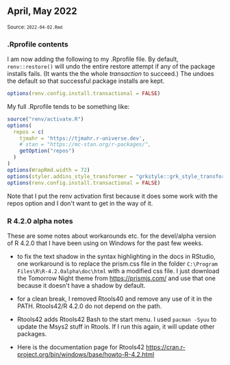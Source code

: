 <!--- Timestamp to trigger book rebuilds: 2023-05-05 14:04:20.65365 --->



## April, May 2022

<small>Source: <code>2022-04-02.Rmd</code></small>


### .Rprofile contents 

I am now adding the following to my .Rprofile file. By default,
`renv::restore()` will undo the entire restore attempt if any of the
package installs fails. (It wants the the whole *transaction* to
succeed.) The undoes the default so that successful package installs are
kept.


```r
options(renv.config.install.transactional = FALSE)
```

My full .Rprofile tends to be something like:


```r
source("renv/activate.R")
options(
  repos = c(
    tjmahr = 'https://tjmahr.r-universe.dev',
    # stan = "https://mc-stan.org/r-packages/",
    getOption("repos")
  )
)
options(WrapRmd.width = 72)
options(styler.addins_style_transformer = "grkstyle::grk_style_transformer()")
options(renv.config.install.transactional = FALSE)
```

Note that I put the renv activation first because it does some work with
the repos option and I don't want to get in the way of it.


### R 4.2.0 alpha notes

These are some notes about workarounds etc. for the devel/alpha version
of R 4.2.0 that I have been using on Windows for the past few weeks.

  - to fix the text shadow in the syntax highlighting in the docs in
    RStudio, one workaround is to replace the prism.css file in the
    folder `C:\Program Files\R\R-4.2.0alpha\doc\html` with a modified
    css file. I just download the Tomorrow Night theme from
    <https://prismjs.com/> and use that one because it doesn't have a
    shadow by default.

  - for a clean break, I removed Rtools40 and remove any use of it in
    the PATH. Rtools42/R 4.2.0 do not depend on the path.
    
  - Rtools42 adds Rtools42 Bash to the start menu. I used `pacman -Syuu`
    to update the Msys2 stuff in Rtools. If I run this again, it will update
    other packages.
    
  - Here is the documentation page for Rtools42
    <https://cran.r-project.org/bin/windows/base/howto-R-4.2.html>

